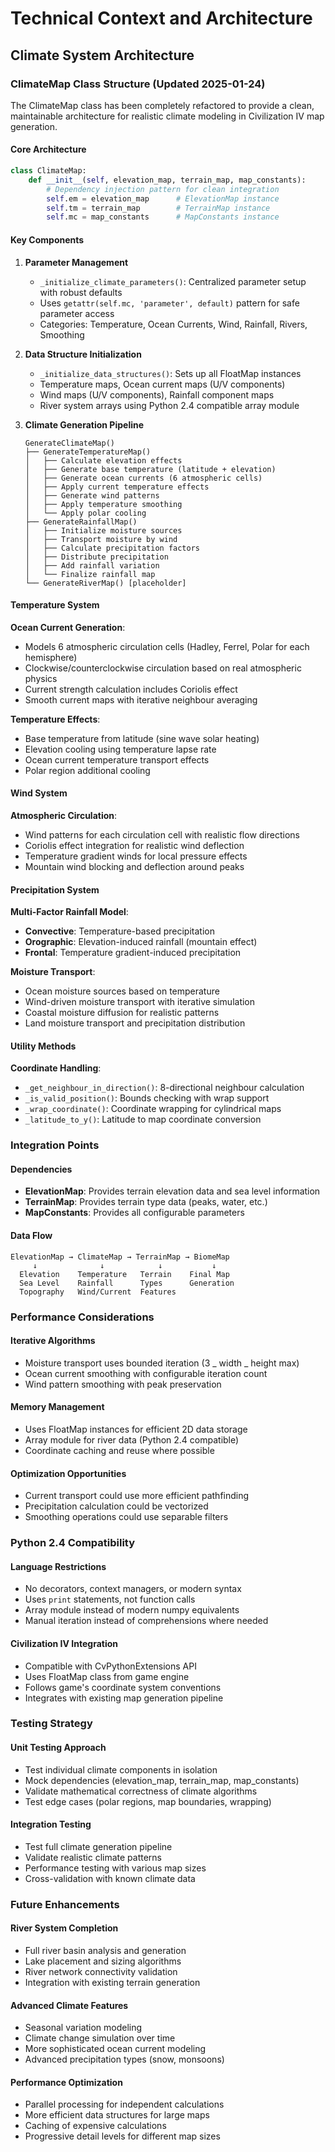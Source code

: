 # Technical Context and Architecture

## Climate System Architecture

### ClimateMap Class Structure (Updated 2025-01-24)

The ClimateMap class has been completely refactored to provide a clean, maintainable architecture for realistic climate modeling in Civilization IV map generation.

#### Core Architecture

```python
class ClimateMap:
    def __init__(self, elevation_map, terrain_map, map_constants):
        # Dependency injection pattern for clean integration
        self.em = elevation_map      # ElevationMap instance
        self.tm = terrain_map        # TerrainMap instance
        self.mc = map_constants      # MapConstants instance
```

#### Key Components

1. **Parameter Management**

    - `_initialize_climate_parameters()`: Centralized parameter setup with robust defaults
    - Uses `getattr(self.mc, 'parameter', default)` pattern for safe parameter access
    - Categories: Temperature, Ocean Currents, Wind, Rainfall, Rivers, Smoothing

2. **Data Structure Initialization**

    - `_initialize_data_structures()`: Sets up all FloatMap instances
    - Temperature maps, Ocean current maps (U/V components)
    - Wind maps (U/V components), Rainfall component maps
    - River system arrays using Python 2.4 compatible array module

3. **Climate Generation Pipeline**
    ```
    GenerateClimateMap()
    ├── GenerateTemperatureMap()
    │   ├── Calculate elevation effects
    │   ├── Generate base temperature (latitude + elevation)
    │   ├── Generate ocean currents (6 atmospheric cells)
    │   ├── Apply current temperature effects
    │   ├── Generate wind patterns
    │   ├── Apply temperature smoothing
    │   └── Apply polar cooling
    ├── GenerateRainfallMap()
    │   ├── Initialize moisture sources
    │   ├── Transport moisture by wind
    │   ├── Calculate precipitation factors
    │   ├── Distribute precipitation
    │   ├── Add rainfall variation
    │   └── Finalize rainfall map
    └── GenerateRiverMap() [placeholder]
    ```

#### Temperature System

**Ocean Current Generation**:

-   Models 6 atmospheric circulation cells (Hadley, Ferrel, Polar for each hemisphere)
-   Clockwise/counterclockwise circulation based on real atmospheric physics
-   Current strength calculation includes Coriolis effect
-   Smooth current maps with iterative neighbour averaging

**Temperature Effects**:

-   Base temperature from latitude (sine wave solar heating)
-   Elevation cooling using temperature lapse rate
-   Ocean current temperature transport effects
-   Polar region additional cooling

#### Wind System

**Atmospheric Circulation**:

-   Wind patterns for each circulation cell with realistic flow directions
-   Coriolis effect integration for realistic wind deflection
-   Temperature gradient winds for local pressure effects
-   Mountain wind blocking and deflection around peaks

#### Precipitation System

**Multi-Factor Rainfall Model**:

-   **Convective**: Temperature-based precipitation
-   **Orographic**: Elevation-induced rainfall (mountain effect)
-   **Frontal**: Temperature gradient-induced precipitation

**Moisture Transport**:

-   Ocean moisture sources based on temperature
-   Wind-driven moisture transport with iterative simulation
-   Coastal moisture diffusion for realistic patterns
-   Land moisture transport and precipitation distribution

#### Utility Methods

**Coordinate Handling**:

-   `_get_neighbour_in_direction()`: 8-directional neighbour calculation
-   `_is_valid_position()`: Bounds checking with wrap support
-   `_wrap_coordinate()`: Coordinate wrapping for cylindrical maps
-   `_latitude_to_y()`: Latitude to map coordinate conversion

### Integration Points

#### Dependencies

-   **ElevationMap**: Provides terrain elevation data and sea level information
-   **TerrainMap**: Provides terrain type data (peaks, water, etc.)
-   **MapConstants**: Provides all configurable parameters

#### Data Flow

```
ElevationMap → ClimateMap → TerrainMap → BiomeMap
     ↓              ↓            ↓           ↓
  Elevation    Temperature   Terrain    Final Map
  Sea Level    Rainfall      Types      Generation
  Topography   Wind/Current  Features
```

### Performance Considerations

#### Iterative Algorithms

-   Moisture transport uses bounded iteration (3 _ width _ height max)
-   Ocean current smoothing with configurable iteration count
-   Wind pattern smoothing with peak preservation

#### Memory Management

-   Uses FloatMap instances for efficient 2D data storage
-   Array module for river data (Python 2.4 compatible)
-   Coordinate caching and reuse where possible

#### Optimization Opportunities

-   Current transport could use more efficient pathfinding
-   Precipitation calculation could be vectorized
-   Smoothing operations could use separable filters

### Python 2.4 Compatibility

#### Language Restrictions

-   No decorators, context managers, or modern syntax
-   Uses `print` statements, not function calls
-   Array module instead of modern numpy equivalents
-   Manual iteration instead of comprehensions where needed

#### Civilization IV Integration

-   Compatible with CvPythonExtensions API
-   Uses FloatMap class from game engine
-   Follows game's coordinate system conventions
-   Integrates with existing map generation pipeline

### Testing Strategy

#### Unit Testing Approach

-   Test individual climate components in isolation
-   Mock dependencies (elevation_map, terrain_map, map_constants)
-   Validate mathematical correctness of climate algorithms
-   Test edge cases (polar regions, map boundaries, wrapping)

#### Integration Testing

-   Test full climate generation pipeline
-   Validate realistic climate patterns
-   Performance testing with various map sizes
-   Cross-validation with known climate data

### Future Enhancements

#### River System Completion

-   Full river basin analysis and generation
-   Lake placement and sizing algorithms
-   River network connectivity validation
-   Integration with existing terrain generation

#### Advanced Climate Features

-   Seasonal variation modeling
-   Climate change simulation over time
-   More sophisticated ocean current modeling
-   Advanced precipitation types (snow, monsoons)

#### Performance Optimization

-   Parallel processing for independent calculations
-   More efficient data structures for large maps
-   Caching of expensive calculations
-   Progressive detail levels for different map sizes
